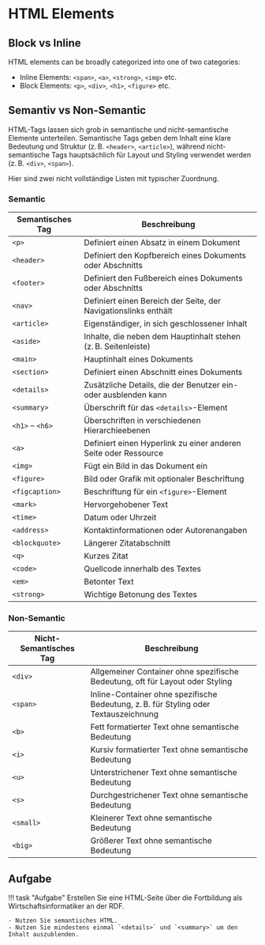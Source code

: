 # HTML Elements

## Block vs Inline

HTML elements can be broadly categorized into one of two categories:

- Inline Elements: `<span>`, `<a>`, `<strong>`, `<img>` etc.
- Block Elements: `<p>`, `<div>`, `<h1>`, `<figure>` etc.


## Semantiv vs Non-Semantic

HTML-Tags lassen sich grob in semantische und nicht-semantische Elemente unterteilen. Semantische Tags geben dem Inhalt eine klare Bedeutung und Struktur (z. B. `<header>`, `<article>`), während nicht-semantische Tags hauptsächlich für Layout und Styling verwendet werden (z. B. `<div>`, `<span>`).

Hier sind zwei nicht vollständige Listen mit typischer Zuordnung.

### Semantic

| Semantisches Tag | Beschreibung |
|-----------------|-------------|
| `<p>`            | Definiert einen Absatz in einem Dokument |
| `<header>`       | Definiert den Kopfbereich eines Dokuments oder Abschnitts |
| `<footer>`       | Definiert den Fußbereich eines Dokuments oder Abschnitts |
| `<nav>`          | Definiert einen Bereich der Seite, der Navigationslinks enthält |
| `<article>`      | Eigenständiger, in sich geschlossener Inhalt |
| `<aside>`        | Inhalte, die neben dem Hauptinhalt stehen (z. B. Seitenleiste) |
| `<main>`         | Hauptinhalt eines Dokuments |
| `<section>`      | Definiert einen Abschnitt eines Dokuments |
| `<details>`      | Zusätzliche Details, die der Benutzer ein- oder ausblenden kann |
| `<summary>`      | Überschrift für das `<details>`-Element |
| `<h1>` – `<h6>`  | Überschriften in verschiedenen Hierarchieebenen |
| `<a>`            | Definiert einen Hyperlink zu einer anderen Seite oder Ressource |
| `<img>`          | Fügt ein Bild in das Dokument ein |
| `<figure>`       | Bild oder Grafik mit optionaler Beschriftung |
| `<figcaption>`   | Beschriftung für ein `<figure>`-Element |
| `<mark>`         | Hervorgehobener Text |
| `<time>`         | Datum oder Uhrzeit |
| `<address>`      | Kontaktinformationen oder Autorenangaben |
| `<blockquote>`   | Längerer Zitatabschnitt |
| `<q>`            | Kurzes Zitat |
| `<code>`         | Quellcode innerhalb des Textes |
| `<em>`           | Betonter Text |
| `<strong>`       | Wichtige Betonung des Textes |

### Non-Semantic

| Nicht-Semantisches Tag | Beschreibung |
|-----------------------|-------------|
| `<div>`               | Allgemeiner Container ohne spezifische Bedeutung, oft für Layout oder Styling |
| `<span>`              | Inline-Container ohne spezifische Bedeutung, z. B. für Styling oder Textauszeichnung |
| `<b>`                 | Fett formatierter Text ohne semantische Bedeutung |
| `<i>`                 | Kursiv formatierter Text ohne semantische Bedeutung |
| `<u>`                 | Unterstrichener Text ohne semantische Bedeutung |
| `<s>`                 | Durchgestrichener Text ohne semantische Bedeutung |
| `<small>`             | Kleinerer Text ohne semantische Bedeutung |
| `<big>`               | Größerer Text ohne semantische Bedeutung |




## Aufgabe

!!! task "Aufgabe"
    Erstellen Sie eine HTML-Seite über die Fortbildung als Wirtschaftsinformatiker an der RDF.

    - Nutzen Sie semantisches HTML.
    - Nutzen Sie mindestens einmal `<details>` und `<summary>` um den Inhalt auszublenden.